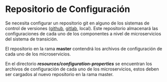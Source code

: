 # Repositorio de Configuración

Se necesita configurar un repositorio git en alguno de los sistemas de control de versiones ([github](https://github.com/), [gitlab](https://gitlab.com/), local). Este repositorio almacenará las configuraciones de cada uno de los componentes a nivel de microservicios del sistema de transición.

El repositorio en la rama **master** contendrá los archivos de configuración de cada uno de los microservicios. 

En el directorio ***resources/configuration-properties*** se encuentran los archivos de configuración de cada uno de los microservicios, estos deben ser cargados al nuevo repositorio en la rama master. 

